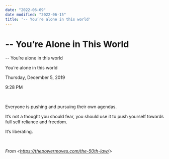 ```yaml
---
date: "2022-06-09"
date modified: "2022-06-15"
title: '-- You’re alone in this world'
---
```


# -- You’re Alone in This World
-- You’re alone in this world

You’re alone in this world

Thursday, December 5, 2019

9:28 PM

 

Everyone is pushing and pursuing their own agendas.

It’s not a thought you should fear, you should use it to push yourself towards full self reliance and freedom.

It’s liberating.

 

*From &lt;<https://thepowermoves.com/the-50th-law/>&gt;*
